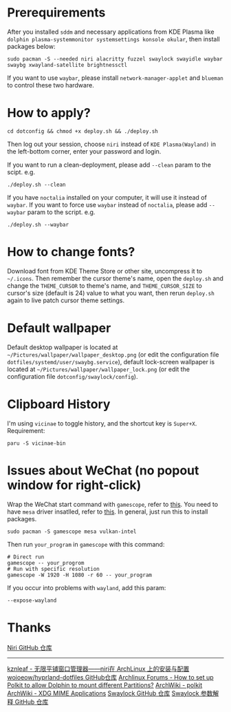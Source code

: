 # Prerequirements
After you installed `sddm` and necessary applications from KDE Plasma like `dolphin plasma-systemmonitor systemsettings konsole okular`, then install packages below:
``` shell
sudo pacman -S --needed niri alacritty fuzzel swaylock swayidle waybar swaybg xwayland-satellite brightnessctl 
```
If you want to use `waybar`, please install `network-manager-applet` and `blueman` to control these two hardware.

# How to apply?
``` shell
cd dotconfig && chmod +x deploy.sh && ./deploy.sh
```
Then log out your session, choose `niri` instead of `KDE Plasma(Wayland)` in the left-bottom corner, enter your password and login.


If you want to run a clean-deployment, please add `--clean` param to the scipt.
e.g.
``` shell
./deploy.sh --clean
```


If you have `noctalia` installed on your computer, it will use it instead of `waybar`. If you want to force use `waybar` instead of `noctalia`, please add `--waybar` param to the script.
e.g.
``` shell
./deploy.sh --waybar
```


# How to change fonts?
Download font from KDE Theme Store or other site, uncompress it to `~/.icons`. Then remember the cursor theme's name, open the `deploy.sh` and change the `THEME_CURSOR` to theme's name, and `THEME_CURSOR_SIZE` to cursor's size \(default is 24\) value to what you want, then rerun `deploy.sh` again to live patch cursor theme settings.


# Default wallpaper
Default desktop wallpaper is located at `~/Pictures/wallpaper/wallpaper_desktop.png` (or edit the configuration file `dotfiles/systemd/user/swaybg.service`), default lock-screen wallpaper is located at `~/Pictures/wallpaper/wallpaper_lock.png` (or edit the configuration file `dotconfig/swaylock/config`).


# Clipboard History
I'm using `vicinae` to toggle history, and the shortcut key is `Super+X`.
Requirement:
``` shell
paru -S vicinae-bin
```


# Issues about WeChat (no popout window for right-click)
Wrap the WeChat start command with `gamescope`, refer to [this](https://wiki.archlinux.org/title/Gamescope).
You need to have `mesa` driver insatlled, refer to [this](https://wiki.archlinux.org/title/Intel_graphics).
In general, just run this to install packages.
``` shell
sudo pacman -S gamescope mesa vulkan-intel
```

Then run `your_program` in `gamescope` with this command:
``` shell
# Direct run
gamescope -- your_progrom
# Run with specific resolution
gamescope -W 1920 -H 1080 -r 60 -- your_program
```
If you occur into problems with `wayland`, add this param:
``` shell
--expose-wayland
```



# Thanks
[Niri GitHub 仓库](https://github.com/YaLTeR/niri)
****
[kznleaf - 无限平铺窗口管理器——niri在 ArchLinux 上的安装与配置](https://kznleaf.top/2025/09/18/niri%E5%AE%89%E8%A3%85%E4%B8%8E%E9%85%8D%E7%BD%AE)
[woioeow/hyprland-dotfiles GitHub仓库](https://github.com/woioeow/hyprland-dotfiles)
[Archlinux Forums - How to set up Polkit to allow Dolphin to mount different Partitions?](https://bbs.archlinux.org/viewtopic.php?id=288823)
[ArchWiki - polkit](https://wiki.archlinux.org/title/Polkit#Authentication_agents)
[ArchWiki - XDG MIME Applications](https://wiki.archlinux.org/title/XDG_MIME_Applications#Empty_MIME_associations_/_open_with_menu_in_KDE)
[Swaylock GitHub 仓库](https://github.com/swaywm/swaylock)
[Swaylock 参数解释 GitHub 仓库](https://github.com/swaywm/swaylock/blob/master/swaylock.1.scd)

